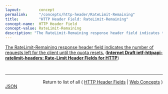 ```yaml
---
layout:        concept
permalink:     "/concepts/http-header/RateLimit-Remaining"
title:         "HTTP Header Field: RateLimit-Remaining"
concept-name:  HTTP Header Field
concept-value: RateLimit-Remaining
description: "The RateLimit-Remaining response header field indicates the number of requests left for the client until the quota resets."
---
```


[The RateLimit-Remaining response header field indicates the number of requests left for the client until the quota resets.](http://tools.ietf.org/html/draft-ietf-httpapi-ratelimit-headers#section-3.2 "Read documentation for HTTP Header Field &#34;RateLimit-Remaining&#34;") (**[Internet Draft ietf-httpapi-ratelimit-headers: Rate-Limit Header Fields for HTTP](/specs/IETF/I-D/ietf-httpapi-ratelimit-headers "This document defines the RateLimit-Limit, RateLimit-Remaining, RateLimit-Reset header fields for HTTP, thus allowing servers to publish current request quotas and clients to shape their request policy and avoid being throttled out.")**)

<br/>
<hr/>

<p style="float : left"><a href="./RateLimit-Remaining.json" title="JSON representing this particular Web Concept value">JSON</a></p>
<p style="text-align: right">Return to list of all ( <a href="../http-header/">HTTP Header Fields</a> | <a href="../">Web Concepts</a> )</p>
